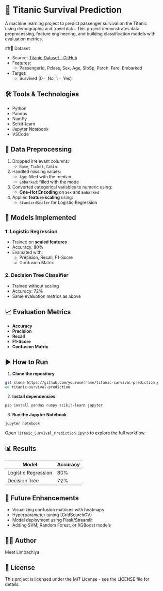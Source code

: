 # 🚢 Titanic Survival Prediction

A machine learning project to predict passenger survival on the Titanic using demographic and travel data. This project demonstrates data preprocessing, feature engineering, and building classification models with evaluation metrics.

##📂 Dataset

- Source: [Titanic Dataset - GitHub](https://raw.githubusercontent.com/datasciencedojo/datasets/master/titanic.csv)
- Features:
  - PassengerId, Pclass, Sex, Age, SibSp, Parch, Fare, Embarked
- Target:
  - Survived (0 = No, 1 = Yes)

## 🛠️ Tools & Technologies

- Python
- Pandas
- NumPy
- Scikit-learn
- Jupyter Notebook
- VSCode

## 🧹 Data Preprocessing

1. Dropped irrelevant columns:
   - `Name`, `Ticket`, `Cabin`
2. Handled missing values:
   - `Age`: filled with the median
   - `Embarked`: filled with the mode
3. Converted categorical variables to numeric using:
   - **One-Hot Encoding** on `Sex` and `Embarked`
4. Applied **feature scaling** using:
   - `StandardScaler` for Logistic Regression

## 🤖 Models Implemented

### 1. Logistic Regression
- Trained on **scaled features**
- Accuracy: 80%
- Evaluated with:
  - Precision, Recall, F1-Score
  - Confusion Matrix

### 2. Decision Tree Classifier
- Trained without scaling
- Accuracy: 72%
- Same evaluation metrics as above

## 📈 Evaluation Metrics

- **Accuracy**
- **Precision**
- **Recall**
- **F1-Score**
- **Confusion Matrix**

## ▶️ How to Run

1. **Clone the repository**
```bash
git clone https://github.com/yourusername/titanic-survival-prediction.git
cd titanic-survival-prediction
````

2. **Install dependencies**

```bash
pip install pandas numpy scikit-learn jupyter
```

3. **Run the Jupyter Notebook**

```bash
jupyter notebook
```

Open `Titanic_Survival_Prediction.ipynb` to explore the full workflow.

## 📊 Results

| Model               | Accuracy |
| ------------------- | -------- |
| Logistic Regression | 80%      |
| Decision Tree       | 72%      |

## 🚀 Future Enhancements

* Visualizing confusion matrices with heatmaps
* Hyperparameter tuning (GridSearchCV)
* Model deployment using Flask/Streamlit
* Adding SVM, Random Forest, or XGBoost models

## 👨‍💻 Author

Meet Limbachiya

## 📜 License

This project is licensed under the MIT License - see the LICENSE file for details.

